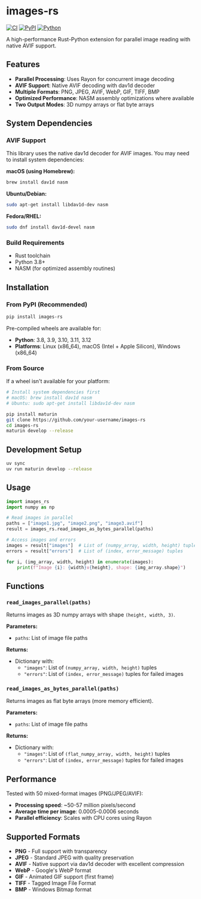 # images-rs

[![CI](https://github.com/your-username/images-rs/workflows/CI/badge.svg)](https://github.com/your-username/images-rs/actions)
[![PyPI](https://img.shields.io/pypi/v/images-rs.svg)](https://pypi.org/project/images-rs/)
[![Python](https://img.shields.io/pypi/pyversions/images-rs.svg)](https://pypi.org/project/images-rs/)

A high-performance Rust-Python extension for parallel image reading with native AVIF support.

## Features

- **Parallel Processing**: Uses Rayon for concurrent image decoding
- **AVIF Support**: Native AVIF decoding with dav1d decoder
- **Multiple Formats**: PNG, JPEG, AVIF, WebP, GIF, TIFF, BMP
- **Optimized Performance**: NASM assembly optimizations where available
- **Two Output Modes**: 3D numpy arrays or flat byte arrays

## System Dependencies

### AVIF Support
This library uses the native dav1d decoder for AVIF images. You may need to install system dependencies:

**macOS (using Homebrew):**
```bash
brew install dav1d nasm
```

**Ubuntu/Debian:**
```bash
sudo apt-get install libdav1d-dev nasm
```

**Fedora/RHEL:**
```bash
sudo dnf install dav1d-devel nasm
```

### Build Requirements
- Rust toolchain
- Python 3.8+
- NASM (for optimized assembly routines)

## Installation

### From PyPI (Recommended)
```bash
pip install images-rs
```

Pre-compiled wheels are available for:
- **Python**: 3.8, 3.9, 3.10, 3.11, 3.12
- **Platforms**: Linux (x86_64), macOS (Intel + Apple Silicon), Windows (x86_64)

### From Source
If a wheel isn't available for your platform:

```bash
# Install system dependencies first
# macOS: brew install dav1d nasm
# Ubuntu: sudo apt-get install libdav1d-dev nasm

pip install maturin
git clone https://github.com/your-username/images-rs
cd images-rs  
maturin develop --release
```

## Development Setup

```bash
uv sync
uv run maturin develop --release
```

## Usage

```python
import images_rs
import numpy as np

# Read images in parallel
paths = ["image1.jpg", "image2.png", "image3.avif"]
result = images_rs.read_images_as_bytes_parallel(paths)

# Access images and errors
images = result["images"]  # List of (numpy_array, width, height) tuples
errors = result["errors"]  # List of (index, error_message) tuples

for i, (img_array, width, height) in enumerate(images):
    print(f"Image {i}: {width}x{height}, shape: {img_array.shape}")
```

## Functions

### `read_images_parallel(paths)`
Returns images as 3D numpy arrays with shape `(height, width, 3)`.

**Parameters:**
- `paths`: List of image file paths

**Returns:**
- Dictionary with:
  - `"images"`: List of `(numpy_array, width, height)` tuples
  - `"errors"`: List of `(index, error_message)` tuples for failed images

### `read_images_as_bytes_parallel(paths)`
Returns images as flat byte arrays (more memory efficient).

**Parameters:**
- `paths`: List of image file paths

**Returns:**
- Dictionary with:
  - `"images"`: List of `(flat_numpy_array, width, height)` tuples
  - `"errors"`: List of `(index, error_message)` tuples for failed images

## Performance

Tested with 50 mixed-format images (PNG/JPEG/AVIF):
- **Processing speed**: ~50-57 million pixels/second
- **Average time per image**: 0.0005-0.0006 seconds
- **Parallel efficiency**: Scales with CPU cores using Rayon

## Supported Formats

- **PNG** - Full support with transparency
- **JPEG** - Standard JPEG with quality preservation
- **AVIF** - Native support via dav1d decoder with excellent compression
- **WebP** - Google's WebP format
- **GIF** - Animated GIF support (first frame)
- **TIFF** - Tagged Image File Format
- **BMP** - Windows Bitmap format